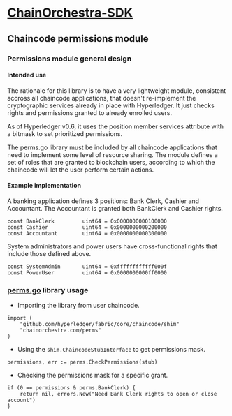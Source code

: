 # [ChainOrchestra-SDK](https://github.com/ChainOrchestra/ChainOrchestra-SDK) 

## Chaincode permissions module

### Permissions module general design

#### Intended use

The rationale for this library is to have a very lightweight module, consistent accross all chaincode applications,
that doesn't re-implement the cryptographic services already in place with Hyperledger. It just checks rights and
permissions granted to already enrolled users.

As of Hyperledger v0.6, it uses the position member services attribute with a bitmask to set prioritized permissions.

The perms.go library must be included by all chaincode applications that need to implement some level of resource sharing.
The module defines a set of roles that are granted to blockchain users, according to which the chaincode will let the user
perform certain actions.

#### Example implementation

A banking application defines 3 positions: Bank Clerk, Cashier and Accountant. 
The Accountant is granted both BankClerk and Cashier rights.

```
const BankClerk			uint64 = 0x0000000000100000
const Cashier			uint64 = 0x0000000000200000
const Accountant		uint64 = 0x0000000000300000
```

System administrators and power users have cross-functional rights that include those defined above.

```
const SystemAdmin		uint64 = 0xffffffffffff000f
const PowerUser			uint64 = 0x0000000000ff0000
```


### [perms.go](perms.go) library usage


  * Importing the library from user chaincode.

```
import (
	"github.com/hyperledger/fabric/core/chaincode/shim"
	"chainorchestra.com/perms"
)
```

  * Using the ```shim.ChaincodeStubInterface``` to get permissions mask.

```
permissions, err := perms.CheckPermissions(stub)
```

  * Checking the permissions mask for a specific grant.

```
if (0 == permissions & perms.BankClerk) {
	return nil, errors.New("Need Bank Clerk rights to open or close account")
}
```

